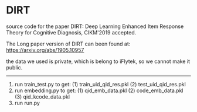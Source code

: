 # DIRT

source code for the paper DIRT: Deep Learning Enhanced Item Response Theory for Cognitive Diagnosis, CIKM'2019 accepted.

The Long paper version of DIRT can been found at: https://arxiv.org/abs/1905.10957

the data we used is private, which is belong to iFlytek, so we cannot make it public.


*** 
1. run train_test.py to get:
    (1) train_uid_qid_res.pkl
    (2) test_uid_qid_res.pkl
2. run embedding.py to get:
    (1) qid_emb_data.pkl
    (2) code_emb_data.pkl
    (3) qid_kcode_data.pkl 
3. run run.py